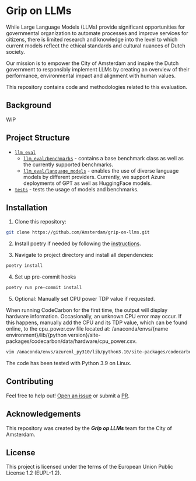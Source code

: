 # Grip on LLMs


While Large Language Models (LLMs) provide significant opportunities
for governmental organization to automate processes and improve services for citizens,
there is limited research and knowledge into the level to which
current models reflect the ethical standards and cultural nuances of Dutch society.

Our mission is to empower the City of Amsterdam and inspire the Dutch government
to responsibly implement LLMs by creating an overview of their
performance, environmental impact and alignment with human values.

This repository contains code and methodologies related to this evaluation.

## Background
WIP


## Project Structure

* [`llm_eval`](./llm_eval)
  * [`llm_eval/benchmarks`](./llm_eval/benchmarks) - 
    contains a base benchmark class as well as the currently supported benchmarks.
  * [`llm_eval/language_models`](./llm_eval/language_models) - 
    enables the use of diverse language models by different providers.
    Currently, we support Azure deployments of GPT as well as HuggingFace models.
* [`tests`](./tests) - tests the usage of models and benchmarks.

## Installation

1) Clone this repository:

```bash
git clone https://github.com/Amsterdam/grip-on-llms.git
```

2) Install poetry if needed by following the [instructions](https://python-poetry.org/docs/).

3) Navigate to project directory and install all dependencies:

```bash
poetry install
```
4) Set up pre-commit hooks
```bash
poetry run pre-commit install
```

5) Optional: Manually set CPU power TDP value if requested.

When running CodeCarbon for the first time, the output will display hardware information. Occasionally, an unknown CPU error may occur. If this happens, manually add the CPU and its TDP value, which can be found online, to the cpu_power.csv file located at: /anaconda/envs/{name environment}/lib/{python version}/site-packages/codecarbon/data/hardware/cpu_power.csv.

```bash
vim /anaconda/envs/azureml_py310/lib/python3.10/site-packages/codecarbon/data/hardware/cpu_power.csv
```

The code has been tested with Python 3.9 on Linux.

## Contributing

Feel free to help out! [Open an issue](https://github.com/Amsterdam/grip-on-llms/issues) or submit a [PR](https://github.com/Amsterdam/grip-on-llms/pulls).


## Acknowledgements

This repository was created by the **_Grip op LLMs_** team for the City of Amsterdam.


## License 

This project is licensed under the terms of the European Union Public License 1.2 (EUPL-1.2).
